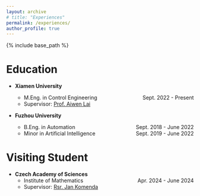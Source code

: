 ```yaml
---
layout: archive
# title: "Experiences"
permalink: /experiences/
author_profile: true
---
```


{% include base_path %}

# Education
- **Xiamen University**
    - M.Eng. in Control Engineering <span style="float:right"> Sept. 2022 - Present</span>
    - Supervisor: [Prof. Aiwen Lai](https://aivens123.github.io/aiwenlai.github.io/)

- **Fuzhou University**
    - B.Eng. in Automation <span style="float:right"> Sept. 2018 - June 2022</span>
    - Minor in Artificial Intelligence <span style="float:right"> Sept. 2019 - June 2022</span>

# Visiting Student
- **Czech Academy of Sciences**
    - Institute of Mathematics <span style="float:right"> Apr. 2024 - June 2024</span>
    - Supervisor: [Rsr. Jan Komenda](https://www.math.cas.cz/index.php/members/researcher/50)

<!-- - **Palacky University**
    - Department of Computer Science <span style="float:right"> May. 2024 - May 2024</span>
    - Supervisor: [Prof. Tom&aacute;&scaron; Masopust](https://apollo.inf.upol.cz/~masopust/) -->

<!-- - **University of Angers**
    - Research Laboratory for Systems Engineering (LARIS) <span style="float:right"> June. 2024 - June. 2024</span>
    - Supervisor: [Prof. S&eacute;bastien Lahaye](http://perso-laris.univ-angers.fr/~lahaye/) -->